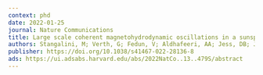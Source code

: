 ```yaml
---
context: phd
date: 2022-01-25
journal: Nature Communications
title: Large scale coherent magnetohydrodynamic oscillations in a sunspot
authors: Stangalini, M; Verth, G; Fedun, V; Aldhafeeri, AA; Jess, DB; Jafarzadeh, S; Keys, PH; Fleck, B; Terradas, J; Murabito, M; Ermolli, I; Soler, R; Giorgi, F; <em>MacBride, CD</em>
publisher: https://doi.org/10.1038/s41467-022-28136-8
ads: https://ui.adsabs.harvard.edu/abs/2022NatCo..13..479S/abstract
---
```

